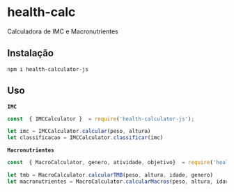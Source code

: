 # health-calc

Calculadora de IMC e Macronutrientes

## Instalação

```
npm i health-calculator-js
```

## Uso

**`IMC`**

```javascript
const  { IMCCalculator }  = require('health-calculator-js');

let imc = IMCCalculator.calcular(peso, altura)
let classificacao = IMCCalculator.classificar(imc)
```

**`Macronutrientes`**

```javascript
const  { MacroCalculator, genero, atividade, objetivo}  = require('health-calculator-js');

let tmb = MacroCalculator.calcularTMB(peso, altura, idade, genero)
let macronutrientes = MacroCalculator.calcularMacros(peso, altura, idade, genero.MASCULINO, atividade.SEDENTARIO, objetivo.BULKING)
```
